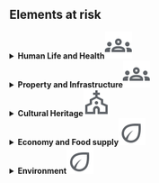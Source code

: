 <h2>Elements at risk</h2>
<details>
<summary><b>Human Life and Health</b><img src="./icons/human.svg"></summary>
Advanced technologies combining machine learning, satellite data, and remote sensing can generate actionable tools for urban resilience to monitor, predict, and mitigate health risks. 
	<ul>
		<li>Quantifying and evaluating the heat-stress hazard variability<br>
	This project aims at developing a daily mean temperature map across a region at a fine spatial scale of 100 × 100 m, using machine learning algorithms that combine remote sensing (satellite) data on temperature with urbanisation and monitor station data<br>
		Tuscany use case: [UNIFI_Heat_Tuscany](UNIFI_Heat_Tuscany)<br>
<span style="color:blue"> Francesco Sera UNIFI </span></li>
		<li>Estimating air pollution concentration in urban areas<br>
This project aims at providing cities with the tools to predict and mitigate the health impacts of air pollution, ultimately enhancing overall urban resilience. This research explores the use of satellite data to create a digital twin of cities, offering real-time air quality monitoring and linking pollution levels to specific health outcomes. The internediate product is an estimator of air pollution concentration using machine learning, XAI, and remote sensing and fine-grained weather reanalysis data. <br>
		<ul>
				<li> Academic Impact: Advances in decadal climate predictability and the performance of regional climate models.</li>
				<li> Economic Impact: Healthcare cost saving and identification of hotspots of neurodegenerative and oncologic diseases. Increased life expectancy and quality of life. Avoided cost from prevented environmental degradation. ​</li>
				<li>Social Impact: Addressing UN SDG 3.9 (By 2030, substantially reduce the number of deaths and illnesses from hazardous chemicals and air, water, and soil pollution and contamination) and 11.6 (Reduce the adverse per capita environmental impact of cities, including by paying special attention to air quality).​</li>
   		</ul>			
	Apulia use case: [Air pollution monitoring](Air pollution monitoring)<br>
	<span style="color:blue"> Roberto Bellotti UNIBA </span></li>
    </ul>

</details>

<details>
<summary><b>Property and Infrastructure</b><img src="./icons/human.svg"></summary>
<b>Buildings (residential, commercial and industrial)</b>
	<ul>
		<li> Assessing building damage<br>
		<span style="color:blue"> ENEA </span></li>
		<li> Extracting key features of buildings from satellite data<br>
		Through deep learning techniques, satellite data can leveraged to extract key features of buildings, including their size, shape, function, and spatial distribution. This enables high-precision assessments of urban structures, supporting a range of applications from urban planning and development to disaster response and energy management. By automating the feature extraction process, the integration of deep learning reduces the time and cost associated with manual mapping, making it possible to analyze large, complex datasets in near real-time.<br>
[Feature extraction from satellite images](Feature extraction from satellite images)<br>
		<span style="color:blue"> Roberto Bellotti UNIBA </span></li>
		<li>Monitoring subsidence or uplifting of coastal shores<br>
	This project proposes a workflow that effectively outlines the presence of both subsidence and uplifting. These phenomena deserve continuous monitoring, both for environmental and infrastructural purposes. Using persistent interferometry collected from satellites and clustering algorithms we highlight the presence of homogeneous patterns using an  hypothesis testing procedure to evaluate and establish the presence of significant local spatial correlations (the LISA method). The designed workflow ensures the retrieval of homogeneous clusters and a reliable anomaly detection. ​<br>
Sibari (CS) and Metaponto (MT) use case: [Coastal cliffs monitoring](Coastal cliffs monitoring)<br>
	<span style="color:blue"> Roberto Bellotti UNIBA </span></li>

   </ul></li>
<b> Roads, bridges and transportation systems</b>
	<ul>
		<li>Classifying bridges<br>
		[BridgesClassification](BridgesClassification)<br>
		<span style="color:blue">ENEA </span></li>
		<li>Monitoring bridges<br>Bridge monitoring using sensor data to predict and prevent potential structural failures in key infrastructure. [StrSalus](StrSalus) <br>
		<span style="color:blue">ENEA</span> </li>
     </ul>
<b> Utilities </b>
	<ul> 
		<li>Water supply systems<br>
		Assessing how water supply systems respond to earthquakes and other natural disasters, ensuring continuous supply in times of crisis. <br>[QuakeSimFlow](QuakeSimFlow) <br> <span style="color:blue"> ENEA</span> </li>  
		<li>Power distribution networks<br>
 		Simulating the repair sequence for large-scale electrical grids, helping Distribution System Operators (DSOs) restore service after failures. This tool optimizes the repair process
using mathematical models for parallel scheduling. <br>[recsim](recsim) <br> 
<span style="color:blue"> ENEA</span> </li>
		The project focuses on the resilience of the Italian National Transmission Grid (NTG) managed by TERNA under climate change scenarios. It aims to analyze geotechnical hazards, such as landslides and volumetric collapses, and meteo-climatic extremes, including cyclones and intense rainfall events, that could affect the NTG over the next two to three decades. 
		<ul><li>Academic Impact: Advances in decadal climate predictability and the performance of regional climate models. </li>

<li>Economic Impact: Optimized climate adaptation investments for critical infrastructure. </li>

<li>Social Impact: Secured energy supply for vulnerable communities facing extreme climatic events. </li>
</ul>
		<span style="color:blue">ENEA, Loredana Bellantuono UNIBA </span></li>
     </ul>
<b>Transportation Networks</b> <br>
Creating high-resolution models, assessing roads vulnerabilities, and developing strategies to fortify infrastructure against environmental hazards.
			<ul><li> This project develops numerical models that simulate traffic congestion and evacuation scenarios on road networks. It uses advanced algorithms (like Chebyshev polynomials) to predict and manage traffic flow during emergencies, improving evacuation efficiency in urban areas. [Transmission Condition for Evacuation](Transmission Condition for Evacuation)<br>
		<span style="color:blue">Sabrina Francesca Pellegrino POLIBA<span></li>
	     	<li>The overarching objective of this analysis is to deepen our understanding of the road network's resilience amidst various challenges and to devise pragmatic strategies for fortifying its strength and durability. Through meticulous examination and analysis, this study endeavors to contribute to the enhancement of Italy's critical infrastructures, ensuring their capacity to withstand and recover from adversities effectively. It focuses on the national road network in relation to environmental hazards, accounting for the mobility flux between Italian cities. The project includes constructing a high-resolution road network, associating municipalities with the nearest road nodes, and transforming the network into a weighted graph based on ISTAT mobility matrix values. <br>Apulia use case: [Roads Network Resilience](Roads Network Resilience)<br>
		<span style="color:blue"> Loredana Bellantuono UNIBA</span></li>
</ul>
<b>Critical Infrastructures</b><br>	
Critical infrastructures are the backbone of modern society, supporting everything from daily necessities to advanced technologies. Ensuring the resilience of these systems is vital for maintaining public safety, economic stability, and national security. Disruptions to critical infrastructures—such as power grids, transportation networks, or water supply systems—can have far-reaching consequences. Key infrastructure sectors include Transportation Networks (roads, bridges, railways, airports, and ports that enable the movement of goods and people), Power Distribution Networks (Energy grids and power plants that supply electricity), Water Supply Systems (Water distribution and wastewater treatment facilities).

<ul>
	<li>The Multi-Hazard Model integrates Geographic Information Systems (GIS) and Multi-Criteria Evaluation (MCE) techniques to assess the risk to critical infrastructures across Italy, focusing on sectors like transportation, gas, and electric power[Multi_hazards_CI](Multi_hazards_CI) <br>
<span style="color:blue"> ENEA</span></li>
	<li>Using web data to track disruptions in critical infrastructure services, providing real-time insights on infrastructure status<br>
Use case in Southern Italy: [ObserbotCI](ObserbotCI) <br>
	<span style="color:blue">ENEA </span></li>
	<li>Real-time field data collection and analysis, assessment of critical systems. [YouExpertTemplate](YouExpertTemplate) <br>
<span style="color:blue">ENEA </span></li>
</ul>

</details>

<details>
<summary><b>Cultural Heritage</b><img src="./icons/church.svg"></summary>
	The preservation of historical heritage is a key aspect ... Advanced techniques like sensor data mining and machine learning can be used to monitor and maintain the structural integrity of historical buildings and infrastructure. By analyzing historical monitoring data, these technologies can predict the structural behavior of a critical historical building, ensuring its long-term stability. 
<br>
Brunelleschi Dome use case: [CUPOLA](CUPOLA)<br> 	<span style="color:blue">Fiammetta Menchetti UNIFI </span></li>
   
</details>


<details>
<summary><b>Economy and Food supply</b><img src="./icons/crop.svg"></summary>
	<b>Damage of the agricultural industry </b><br>
		The sustainable management of land use plays a significant role in urban planning, influencing how land is allocated for residential, commercial, industrial, and recreational purposes. 

<ul><li>Researchers are exploring the use of AI to develop automated pipelines for land-use classification, with applications ranging from precision agriculture (e.g., monitoring crop health, such as olives and grapes) to addressing environmental issues like desertification and urbanization. AI-powered tools are being developed to monitor land-use patterns and predict their environmental impacts, helping to guide sustainable development practices.  <br>BAT province use case: [Sustainable Farming](Sustainable Farming) <br>
<span style="color:blue">Roberto Bellotti UNIBA </span></li>
		<li>Abruzzo use case: [DICEAA_UNIVAQ_Crop_vs_Climatic_analysis_Abruzzo](DICEAA_UNIVAQ_Crop_vs_Climatic_analysis_Abruzzo)
<span style="color:blue"> <br>Vincenzo Guerriero, Anna Rita Scorzini, Marco Tallini UNIVAQ </span></li>
	</ul>
</details>

<details>
<summary><b>Environment</b><img src="./icons/crop.svg"></summary>
<b>Damage to ecosystems (forests, wetlands, oceans)</b><br>
<b>Pollution and contamination of water, air, soil</b><br>
<b>Habitat destruction for wildlife</b>
</details>


   
  


